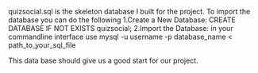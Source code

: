quizsocial.sql is the skeleton database I built for the project.
To import the database you can do the following
1.Create a New Database:
  CREATE DATABASE IF NOT EXISTS quizsocial;
2.Import the Database:
  in your commandline interface use
  mysql -u username -p database_name < path_to_your_sql_file

This data base should give us a good start for our project.
